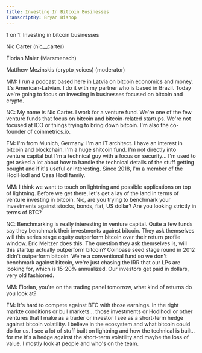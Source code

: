```yaml
---
title: Investing In Bitcoin Businesses
TranscriptBy: Bryan Bishop
---
```


1 on 1: Investing in bitcoin businesses

Nic Carter (nic\_\_carter)

Florian Maier (Marsmensch)

Matthew Mezinskis (crypto\_voices) (moderator)

MM: I run a podcast based here in Latvia on bitcoin economics and money. It's American-Latvian. I do it with my partner who is based in Brazil. Today we're going to focus on investing in businesses focused on bitcoin and crypto.

NC: My name is Nic Carter. I work for a venture fund. We're one of the few venture funds that focus on bitcoin and bitcoin-related startups. We're not focused at ICO or things trying to bring down bitcoin. I'm also the co-founder of coinmetrics.io.

FM: I'm from Munich, Germany. I'm an IT architect. I have an interest in bitcoin and blockchain. I'm a huge shitcoin fund. I'm not directly into venture capital but I'm a technical guy with a focus on security... I'm used to get asked a lot about how to handle the technical details of the stuff getting bought and if it's useful or interesting. Since 2018, I'm a member of the HodlHodl and Casa Hodl family.

MM: I think we want to touch on lightning and possible applications on top of lightning. Before we get there, let's get a lay of the land in terms of venture investing in bitcoin. Nic, are you trying to benchmark your investments against stocks, bonds, fiat, US dollar? Are you looking strictly in terms of BTC?

NC: Benchmarking is really interesting in venture capital. Quite a few funds say they benchmark their investments against bitcoin. They ask themselves will this series stage equity outperform bitcoin over their return profile window. Eric Meltzer does this. The question they ask themselves is, will this startup actually outperform bitcoin? Coinbase seed stage round in 2012 didn't outperform bitcoin. We're a conventional fund so we don't benchmark against bitcoin, we're just chasing the IRR that our LPs are looking for, which is 15-20% annualized. Our investors get paid in dollars, very old fashioned.

MM: Florian, you're on the trading panel tomorrow, what kind of returns do you look at?

FM: It's hard to compete against BTC with those earnings. In the right markte conditions or bull markets... those investments or Hodlhodl or other ventures that I make as a trader or investor I see as a short-term hedge against bitcoin volatility. I believe in the ecosystem and what bitcoin could do for us. I see a lot of stuff built on lightning and how the technical is built.. for me it's a hedge against the short-term volatility and maybe the loss of value. I mostly look at people and who's on the team.


